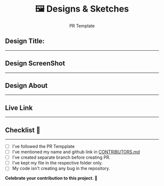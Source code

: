 <h1 align='center'>🖼 Designs & Sketches
</h1>
<p align='center'>PR Template</p>

## Design Title: 
***
<!-- 'Suggest_Name' -->

## Design ScreenShot
***
 <!-- 'upload_your_screenshot_here' -->

## Design About
***
<!-- Explain about your design/sketch in short and descriptive way. -->
## Live Link
***
 <!-- 'If any' -->

## Checklist 📝
***

- [ ] I've followed the PR Tempplate
- [ ] I've mentioned my name and github link in [CONTRIBUTORS.md](https://github.com/shubhajeet1207/Hackfest-22/blob/master/CONTRIBUTING-GUIDELINES.md)
- [ ] I've created separate branch before creating PR.
- [ ] I've kept my file in the respective folder only.
- [ ] My code isn't creating any bug in the repository.

**Celebrate your contribution to this project. 🎉**